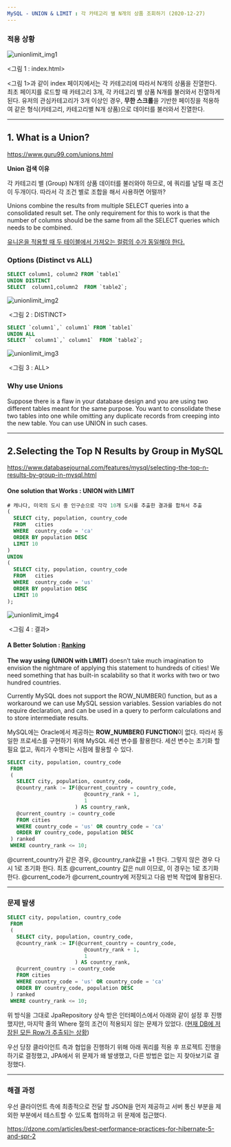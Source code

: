 ```yaml
---
MySQL - UNION & LIMIT : 각 카테고리 별 N개의 상품 조회하기 (2020-12-27)
---
```


###  적용 상황 

![unionlimit_img1](./image/unionlimit_img1.png)

<그림 1 : index.html> 

<그림 1>과 같이 index 페이지에서는 각 카테고리에 따라서 N개의 상품을 진열한다. 최초 페이지를 로드할 때 카테고리 3개, 각 카테고리 별 상품 N개를 불러와서 진열하게 된다. 유저의 관심카테고리가 3개 이상인 경우, **무한 스크롤**을 기반한 페이징을 적용하여 같은 형식(카테고리, 카테고리별 N개 상품)으로 데이터를 불러와서 진열한다. 

___

## 1. What is a Union?

https://www.guru99.com/unions.html

**Union 검색 이유**

각 카테고리 별 (Group) N개의 상품 데이터를 불러와야 하므로, <Product Table>에 쿼리를 날릴 때 조건이 두개이다. 따라서 각 조건 별로 조합을 해서 사용하면 어떨까? 

Unions combine the results from multiple SELECT queries into a consolidated result set. The only requirement for this to work is that the number of columns should be the same from all the SELECT queries which needs to be combined. 

<u>유니온을 적용할 때 두 테이블에서 가져오는 컬럼의 수가 동일해야 한다.</u> 

### Options  (Distinct vs ALL)

```sql
SELECT column1, column2 FROM `table1`
UNION DISTINCT
SELECT  column1,column2  FROM `table2`;
```

![unionlimit_img2](./image/unionlimit_img2.png)

​											<그림 2 : DISTINCT>

```sql
SELECT `column1`,` column1` FROM `table1`
UNION ALL
SELECT ` column1`,` column1`  FROM `table2`;
```

![unionlimit_img3](./image/unionlimit_img3.png)

​											<그림 3 : ALL> 

### Why use Unions 

Suppose there is a flaw in your database design and you are using two different tables meant for the same purpose. You want to consolidate these two tables into one while omitting any duplicate records from creeping into the new table. You can use UNION in such cases.

___

## 2.Selecting the Top N Results by Group in MySQL 

https://www.databasejournal.com/features/mysql/selecting-the-top-n-results-by-group-in-mysql.html

#### One solution that Works : UNION with LIMIT 

```sql
# 캐나다, 미국의 도시 중 인구순으로 각각 10개 도시를 추출한 결과를 합쳐서 추출 
(
  SELECT city, population, country_code
  FROM   cities 
  WHERE  country_code = 'ca'
  ORDER BY population DESC
  LIMIT 10
)
UNION
(
  SELECT city, population, country_code
  FROM   cities 
  WHERE  country_code = 'us'
  ORDER BY population DESC
  LIMIT 10
);
```

![unionlimit_img4](./image/unionlimit_img4.png)

​																<그림 4 : 결과> 



#### A Better Solution : <u>Ranking</u>

**The way using (UNION with LIMIT)** doesn’t take much imagination to envision the nightmare of applying this statement to hundreds of cities! We need something that has built-in scalability so that it works with two or two hundred countries. 

Currently MySQL does not support the ROW_NUMBER() function, but as a workaround we can use MySQL session variables. Session variables do not require declaration, and can be used in a query to perform calculations and to store intermediate results. 

MySQL에는 Oracle에서 제공하는 **ROW_NUMBER() FUNCTION**이 없다. 따라서 동일한 프로세스를 구현하기 위해 MySQL 세션 변수를 활용한다. 세션 변수는 초기화 할 필요 없고, 쿼리가 수행되는 시점에 활용할 수 있다. 

```sql
SELECT city, population, country_code
 FROM
 (
   SELECT city, population, country_code,
   @country_rank := IF(@current_country = country_code, 
                         @country_rank + 1, 
                         1
                      ) AS country_rank,
   @current_country := country_code
   FROM cities
   WHERE country_code = 'us' OR country_code = 'ca'
   ORDER BY country_code, population DESC
 ) ranked
 WHERE country_rank <= 10;
```

@current_country가 같은 경우, @country_rank값을 +1 한다. 그렇지 않은 경우 다시 1로 초기화 한다. 최초 @current_country 값은 null 이므로, 이 경우는 1로 초기화한다. @current_code가 @current_country에 저장되고 다음 반복 작업에 활용된다. 

___

### 문제 발생  

```sql
SELECT city, population, country_code
 FROM
 (
   SELECT city, population, country_code,
   @country_rank := IF(@current_country = country_code, 
                         @country_rank + 1, 
                         1
                      ) AS country_rank,
   @current_country := country_code
   FROM cities
   WHERE country_code = 'us' OR country_code = 'ca'
   ORDER BY country_code, population DESC
 ) ranked
 WHERE country_rank <= 10;
```

위 방식을 그대로 JpaRepository 상속 받은 인터페이스에서 아래와 같이 설정 후 진행했지만, 마지막 줄의 Where 절의 조건이 적용되지 않는 문제가 있었다. (<u>현재 DB에 저장된 모든 Row가 추출되는 상황</u>)

우선 당장 클라이언트 측과 협업을 진행하기 위해 아래 쿼리를 적용 후 프로젝트 진행을 하기로 결정했고, JPA에서 위 문제가 왜 발생했고, 다른 방법은 없는 지 찾아보기로 결정했다. 

___

### 해결 과정 

우선 클라이언트 측에 최종적으로 전달 할 JSON을 먼저 제공하고 서버 통신 부분을 제외한 부분에서 테스트할 수 있도록 협의하고 위 문제에 접근했다. 

https://dzone.com/articles/best-performance-practices-for-hibernate-5-and-spr-2

